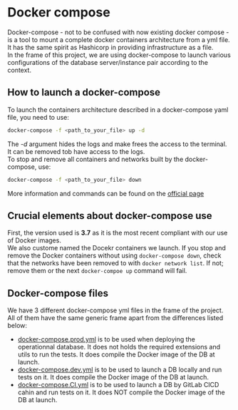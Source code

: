 # Docker compose

Docker-compose - not to be confused with now existing docker compose - is a tool to mount a complete docker containers architecture from a yml file. It has the same spirit as Hashicorp in providing infrastructure as a file.  
In the frame of this project, we are using docker-compose to launch various configurations of the database server/instance pair according to the context.  

## How to launch a docker-compose

To launch the containers architecture described in a docker-compose yaml file, you need to use:

``` bash
docker-compose -f <path_to_your_file> up -d
```

The *-d* argument hides the logs and make frees the access to the terminal. It can be removed tob have access to the logs.  
To stop and remove all containers and networks built by the docker-compose, use:

``` bash
docker-compose -f <path_to_your_file> down
```

More information and commands can be found on the [official page](https://github.com/docker/compose)

## Crucial elements about docker-compose use

First, the version used is **3.7** as it is the most recent compliant with our use of Docker images.  
We also custome named the Docekr containers we launch. If you stop and remove the Docker containers without using `docker-compose down`, check that the networks have been removed to with `docker network list`. If not; remove them or the next `docker-compoe up` command will fail.

## Docker-compose files

We have 3 different docker-compose yml files in the frame of the project. All of them have the same generic frame apart from the differences listed below:

- [docker-compose.prod.yml](docker-compose.prod.yml) is to be used when deploying the operationnal database. It does not holds the required extensions and utils to run the tests. It does compile the Docker image of the DB at launch.
- [docker-compose.dev.yml](docker-compose.dev.yml) is to be used to launch a DB locally and run tests on it. It does compile the Docker image of the DB at launch.
- [docker-compose.CI.yml](docker-compose.CI.yml) is to be used to launch a DB by GitLab CICD cahin and run tests on it. It does NOT compile the Docker image of the DB at launch.